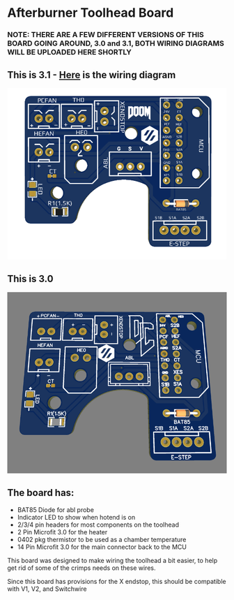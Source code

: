 
# Afterburner Toolhead Board #




### NOTE: THERE ARE A FEW DIFFERENT VERSIONS OF THIS BOARD GOING AROUND, 3.0 and 3.1, BOTH WIRING DIAGRAMS WILL BE UPLOADED HERE SHORTLY 

## This is 3.1 - [Here](Images/Rev3.1/2.png) is the wiring diagram
![PCB](Images/Rev3.1/1.png)




## This is 3.0
![PCB](Images/Rev3.0/1.png)


## The board has: ##
 - BAT85 Diode for abl probe
 - Indicator LED to show when hotend is on
 - 2/3/4 pin headers for most components on the toolhead
 - 2 Pin Microfit 3.0 for the heater
 - 0402 pkg thermistor to be used as a chamber temperature 
 - 14 Pin Microfit 3.0 for the main connector back to the MCU 
  
This board was designed to make wiring the toolhead a bit easier, to help get rid of some of the crimps needs on these wires. 


Since this board has provisions for the X endstop, this should be compatible with V1, V2, and Switchwire



